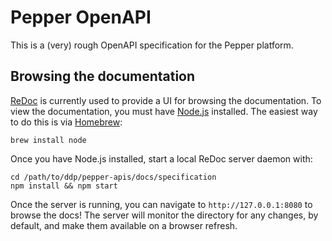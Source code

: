 # Pepper OpenAPI
This is a (very) rough OpenAPI specification for the Pepper platform.

## Browsing the documentation
[ReDoc](https://github.com/Rebilly/ReDoc) is currently used to provide a UI for browsing the documentation. To view the documentation, you must have [Node.js](https://nodejs.org/en/) installed. The easiest way to do this is via [Homebrew](https://brew.sh/):
```shell
brew install node
```

Once you have  Node.js installed, start a local ReDoc server daemon with:
```shell
cd /path/to/ddp/pepper-apis/docs/specification
npm install && npm start
```

Once the server is running,  you can navigate to `http://127.0.0.1:8080` to browse the docs! The server will monitor the directory for any changes, by default, and make them available on a browser refresh.
